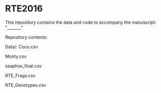 # RTE2016

This repository contains the data and code to accompany the manuscript: "_______"

Repository contents:

Data/:
Coco.csv

Monty.csv

seaphox_final.csv

RTE_Frags.csv

RTE_Genotypes.csv
